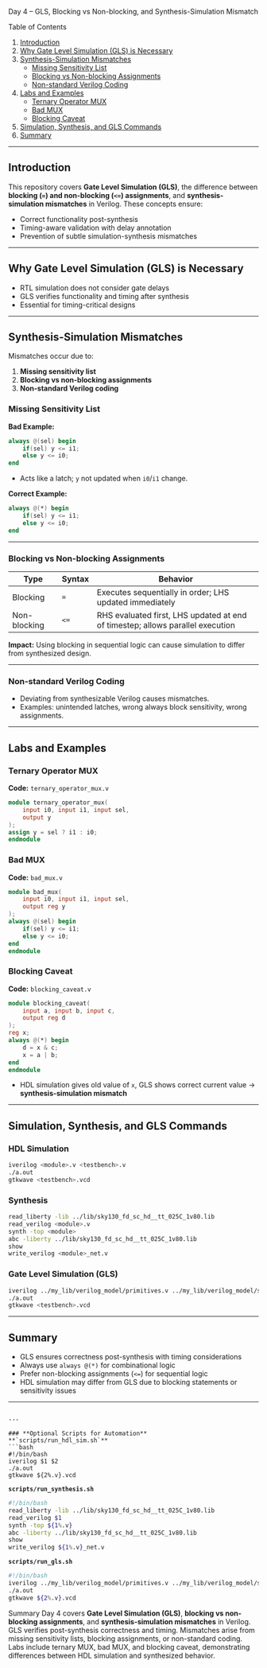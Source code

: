 
 Day 4 – GLS, Blocking vs Non-blocking, and Synthesis-Simulation Mismatch

 Table of Contents
1. [Introduction](#introduction)
2. [Why Gate Level Simulation (GLS) is Necessary](#why-gate-level-simulation-gls-is-necessary)
3. [Synthesis-Simulation Mismatches](#synthesis-simulation-mismatches)
   - [Missing Sensitivity List](#missing-sensitivity-list)
   - [Blocking vs Non-blocking Assignments](#blocking-vs-non-blocking-assignments)
   - [Non-standard Verilog Coding](#non-standard-verilog-coding)
4. [Labs and Examples](#labs-and-examples)
   - [Ternary Operator MUX](#ternary-operator-mux)
   - [Bad MUX](#bad-mux)
   - [Blocking Caveat](#blocking-caveat)
5. [Simulation, Synthesis, and GLS Commands](#simulation-synthesis-and-gls-commands)
6. [Summary](#summary)

---

## Introduction
This repository covers **Gate Level Simulation (GLS)**, the difference between **blocking (`=`) and non-blocking (`<=`) assignments**, and **synthesis-simulation mismatches** in Verilog. These concepts ensure:

- Correct functionality post-synthesis
- Timing-aware validation with delay annotation
- Prevention of subtle simulation-synthesis mismatches

---

## Why Gate Level Simulation (GLS) is Necessary
- RTL simulation does not consider gate delays
- GLS verifies functionality and timing after synthesis
- Essential for timing-critical designs

---

## Synthesis-Simulation Mismatches
Mismatches occur due to:

1. **Missing sensitivity list**
2. **Blocking vs non-blocking assignments**
3. **Non-standard Verilog coding**

### Missing Sensitivity List
**Bad Example:**
```verilog
always @(sel) begin
    if(sel) y <= i1;
    else y <= i0;
end
````

* Acts like a latch; `y` not updated when `i0`/`i1` change.

**Correct Example:**

```verilog
always @(*) begin
    if(sel) y <= i1;
    else y <= i0;
end
```

---

### Blocking vs Non-blocking Assignments

| Type         | Syntax | Behavior                                                                       |
| ------------ | ------ | ------------------------------------------------------------------------------ |
| Blocking     | `=`    | Executes sequentially in order; LHS updated immediately                        |
| Non-blocking | `<=`   | RHS evaluated first, LHS updated at end of timestep; allows parallel execution |

**Impact:** Using blocking in sequential logic can cause simulation to differ from synthesized design.

---

### Non-standard Verilog Coding

* Deviating from synthesizable Verilog causes mismatches.
* Examples: unintended latches, wrong always block sensitivity, wrong assignments.

---

## Labs and Examples

### Ternary Operator MUX

**Code:** `ternary_operator_mux.v`

```verilog
module ternary_operator_mux(
    input i0, input i1, input sel,
    output y
);
assign y = sel ? i1 : i0;
endmodule
```

### Bad MUX

**Code:** `bad_mux.v`

```verilog
module bad_mux(
    input i0, input i1, input sel,
    output reg y
);
always @(sel) begin
    if(sel) y <= i1;
    else y <= i0;
end
endmodule
```

### Blocking Caveat

**Code:** `blocking_caveat.v`

```verilog
module blocking_caveat(
    input a, input b, input c,
    output reg d
);
reg x;
always @(*) begin
    d = x & c;
    x = a | b;
end
endmodule
```

* HDL simulation gives old value of `x`, GLS shows correct current value → **synthesis-simulation mismatch**

---

## Simulation, Synthesis, and GLS Commands

### HDL Simulation

```bash
iverilog <module>.v <testbench>.v
./a.out
gtkwave <testbench>.vcd
```

### Synthesis

```bash
read_liberty -lib ../lib/sky130_fd_sc_hd__tt_025C_1v80.lib
read_verilog <module>.v
synth -top <module>
abc -liberty ../lib/sky130_fd_sc_hd__tt_025C_1v80.lib
show
write_verilog <module>_net.v
```

### Gate Level Simulation (GLS)

```bash
iverilog ../my_lib/verilog_model/primitives.v ../my_lib/verilog_model/sky130_fd_sc_hd.v <module>_net.v <testbench>.v
./a.out
gtkwave <testbench>.vcd
```

---

## Summary

* GLS ensures correctness post-synthesis with timing considerations
* Always use `always @(*)` for combinational logic
* Prefer non-blocking assignments (`<=`) for sequential logic
* HDL simulation may differ from GLS due to blocking statements or sensitivity issues

---

````

---

### **Optional Scripts for Automation**
**`scripts/run_hdl_sim.sh`**
```bash
#!/bin/bash
iverilog $1 $2
./a.out
gtkwave ${2%.v}.vcd
````

**`scripts/run_synthesis.sh`**

```bash
#!/bin/bash
read_liberty -lib ../lib/sky130_fd_sc_hd__tt_025C_1v80.lib
read_verilog $1
synth -top ${1%.v}
abc -liberty ../lib/sky130_fd_sc_hd__tt_025C_1v80.lib
show
write_verilog ${1%.v}_net.v
```

**`scripts/run_gls.sh`**

```bash
#!/bin/bash
iverilog ../my_lib/verilog_model/primitives.v ../my_lib/verilog_model/sky130_fd_sc_hd.v $1 $2
./a.out
gtkwave ${2%.v}.vcd
```

Summary
Day 4 covers **Gate Level Simulation (GLS)**, **blocking vs non-blocking assignments**, and **synthesis-simulation mismatches** in Verilog. GLS verifies post-synthesis correctness and timing. Mismatches arise from missing sensitivity lists, blocking assignments, or non-standard coding. Labs include ternary MUX, bad MUX, and blocking caveat, demonstrating differences between HDL simulation and synthesized behavior.
